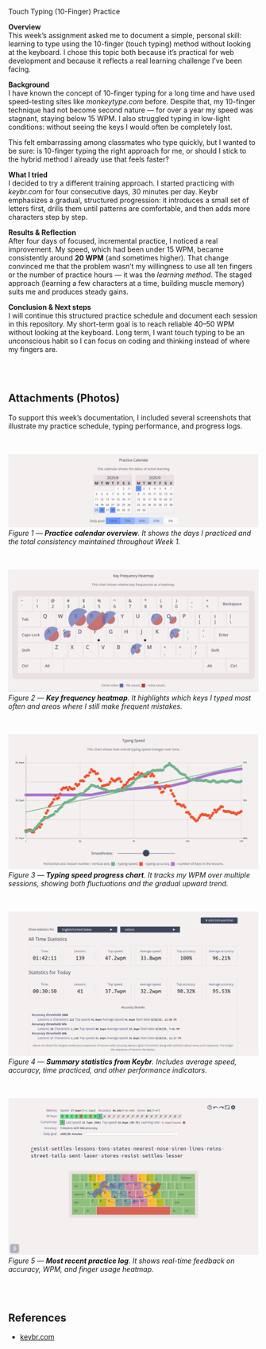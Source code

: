 
Touch Typing (10-Finger) Practice

**Overview** <br/>
This week’s assignment asked me to document a simple, personal skill: learning to type using the 10-finger (touch typing) method without looking at the keyboard. I chose this topic both because it’s practical for web development and because it reflects a real learning challenge I’ve been facing.

**Background** <br/>
I have known the concept of 10-finger typing for a long time and have used speed-testing sites like *monkeytype.com* before. Despite that, my 10-finger technique had not become second nature — for over a year my speed was stagnant, staying below 15 WPM. I also struggled typing in low-light conditions: without seeing the keys I would often be completely lost.

This felt embarrassing among classmates who type quickly, but I wanted to be sure: is 10-finger typing the right approach for me, or should I stick to the hybrid method I already use that feels faster?

**What I tried** <br/>
I decided to try a different training approach. I started practicing with *keybr.com* for four consecutive days, 30 minutes per day. Keybr emphasizes a gradual, structured progression: it introduces a small set of letters first, drills them until patterns are comfortable, and then adds more characters step by step.

**Results & Reflection** <br/>
After four days of focused, incremental practice, I noticed a real improvement. My speed, which had been under 15 WPM, became consistently around **20 WPM** (and sometimes higher). That change convinced me that the problem wasn’t my willingness to use all ten fingers or the number of practice hours — it was the *learning method*. The staged approach (learning a few characters at a time, building muscle memory) suits me and produces steady gains.

**Conclusion & Next steps** <br/>
I will continue this structured practice schedule and document each session in this repository. My short-term goal is to reach reliable 40–50 WPM without looking at the keyboard. Long term, I want touch typing to be an unconscious habit so I can focus on coding and thinking instead of where my fingers are.

<br><br>

## Attachments (Photos)
To support this week’s documentation, I included several screenshots that illustrate my practice schedule, typing performance, and progress logs.

<br><br>
![Practice Calender](images/w1-practice-calender.png)
*Figure 1 — **Practice calendar overview**. It shows the days I practiced and the total consistency maintained throughout Week 1.*

<br><br>
![Key Frequency Heatmap](images/w1-key-freq-heatmap.png)
*Figure 2 — **Key frequency heatmap**. It highlights which keys I typed most often and areas where I still make frequent mistakes.*

<br><br>
![Typing Speed](images/w1-typing-speed.png)
*Figure 3 — **Typing speed progress chart**. It tracks my WPM over multiple sessions, showing both fluctuations and the gradual upward trend.*

<br><br>
![Statistics](images/w1-stat.png)
*Figure 4 — **Summary statistics from Keybr**. Includes average speed, accuracy, time practiced, and other performance indicators.*

<br><br>
![Last Practice Log](images/w1-last-practice-log.png)
*Figure 5 — **Most recent practice log**. It shows real-time feedback on accuracy, WPM, and finger usage heatmap.*

<br><br>

## References
- [keybr.com](https://www.keybr.com)
